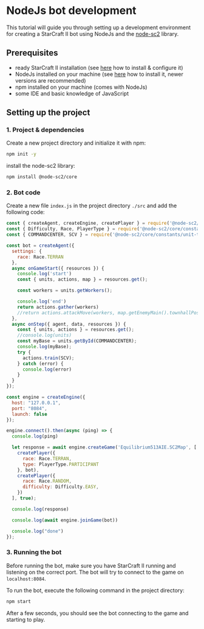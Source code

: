 # NodeJs bot development

This tutorial will guide you through setting up a development environment for creating a StarCraft II bot using NodeJs
and the [node-sc2](https://github.com/node-sc2/core) library.

## Prerequisites

- ready StarCraft II installation (see [here](../../README.md#1-get--configure-starcraft-ii) how to install & configure
  it)
- NodeJs installed on your machine (see [here](https://nodejs.org/en/download/) how to install it, newer versions are
  recommended)
- npm installed on your machine (comes with NodeJs)
- some IDE and basic knowledge of JavaScript

## Setting up the project
### 1. Project & dependencies
Create a new project directory and initialize it with npm:
```bash
npm init -y
```
install the node-sc2 library:
```bash
npm install @node-sc2/core
```
### 2. Bot code
Create a new file `index.js` in the project directory `./src` and add the following code:
```javascript
const { createAgent, createEngine, createPlayer } = require('@node-sc2/core');
const { Difficulty, Race, PlayerType } = require('@node-sc2/core/constants/enums');
const { COMMANDCENTER, SCV } = require('@node-sc2/core/constants/unit-type');

const bot = createAgent({
  settings: {
    race: Race.TERRAN
  },
  async onGameStart({ resources }) {
    console.log('start')
    const { units, actions, map } = resources.get();

    const workers = units.getWorkers();

    console.log('end')
    return actions.gather(workers)
    //return actions.attackMove(workers, map.getEnemyMain().townhallPosition);
  },
  async onStep({ agent, data, resources }) {
    const { units, actions } = resources.get();
    //console.log(units)
    const myBase = units.getById(COMMANDCENTER);
    console.log(myBase);
    try {
      actions.train(SCV);
    } catch (error) {
      console.log(error)
    }
  }
});

const engine = createEngine({
  host: "127.0.0.1",
  port: "8084",
  launch: false
});

engine.connect().then(async (ping) => {
  console.log(ping)

  let response = await engine.createGame('Equilibrium513AIE.SC2Map', [
    createPlayer({
      race: Race.TERRAN,
      type: PlayerType.PARTICIPANT
    }, bot),
    createPlayer({
      race: Race.RANDOM,
      difficulty: Difficulty.EASY,
    })
  ], true);

  console.log(response)

  console.log(await engine.joinGame(bot))

  console.log("done")
});
```

### 3. Running the bot
Before running the bot, make sure you have StarCraft II running and listening on the correct port. The bot will try to
connect to the game on `localhost:8084`.

To run the bot, execute the following command in the project directory:
```bash
npm start
```

After a few seconds, you should see the bot connecting to the game and starting to play.
